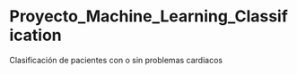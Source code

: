# Proyecto_Machine_Learning_Classification
 Clasificación de pacientes con o sin problemas cardiacos
